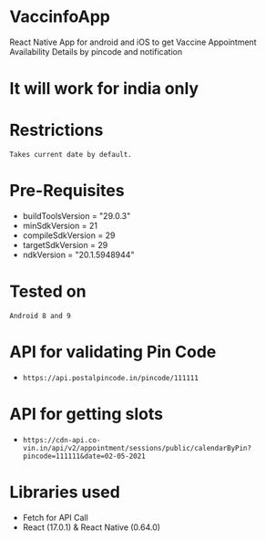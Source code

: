 # VaccinfoApp
React Native App for android and iOS to get Vaccine Appointment Availability Details by pincode and notification

# It will work for india only

# Restrictions
    Takes current date by default.
# Pre-Requisites

 - buildToolsVersion = "29.0.3"
 - minSdkVersion = 21
 - compileSdkVersion = 29
 - targetSdkVersion = 29
 - ndkVersion = "20.1.5948944"

# Tested on
    Android 8 and 9

# API for validating Pin Code 
 - `https://api.postalpincode.in/pincode/111111`

# API for getting slots
 - `https://cdn-api.co-vin.in/api/v2/appointment/sessions/public/calendarByPin?pincode=111111&date=02-05-2021`

# Libraries used
 - Fetch for API Call
 - React (17.0.1) & React Native (0.64.0)